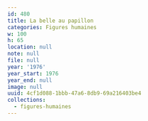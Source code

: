 ```yaml
---
id: 480
title: La belle au papillon
categories: Figures humaines
w: 100
h: 65
location: null
note: null
file: null
year: '1976'
year_start: 1976
year_end: null
image: null
uuid: 4cf1d088-1bbb-47a6-8db9-69a216403be4
collections:
  - figures-humaines
---
```


